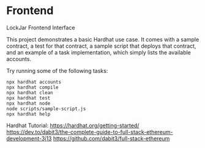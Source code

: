 # Frontend
LockJar Frontend Interface

This project demonstrates a basic Hardhat use case. It comes with a sample contract, a test for that contract, a sample script that deploys that contract, and an example of a task implementation, which simply lists the available accounts.

Try running some of the following tasks:

```shell
npx hardhat accounts
npx hardhat compile
npx hardhat clean
npx hardhat test
npx hardhat node
node scripts/sample-script.js
npx hardhat help
```

Hardhat Tutorial:
https://hardhat.org/getting-started/
https://dev.to/dabit3/the-complete-guide-to-full-stack-ethereum-development-3j13
https://github.com/dabit3/full-stack-ethereum